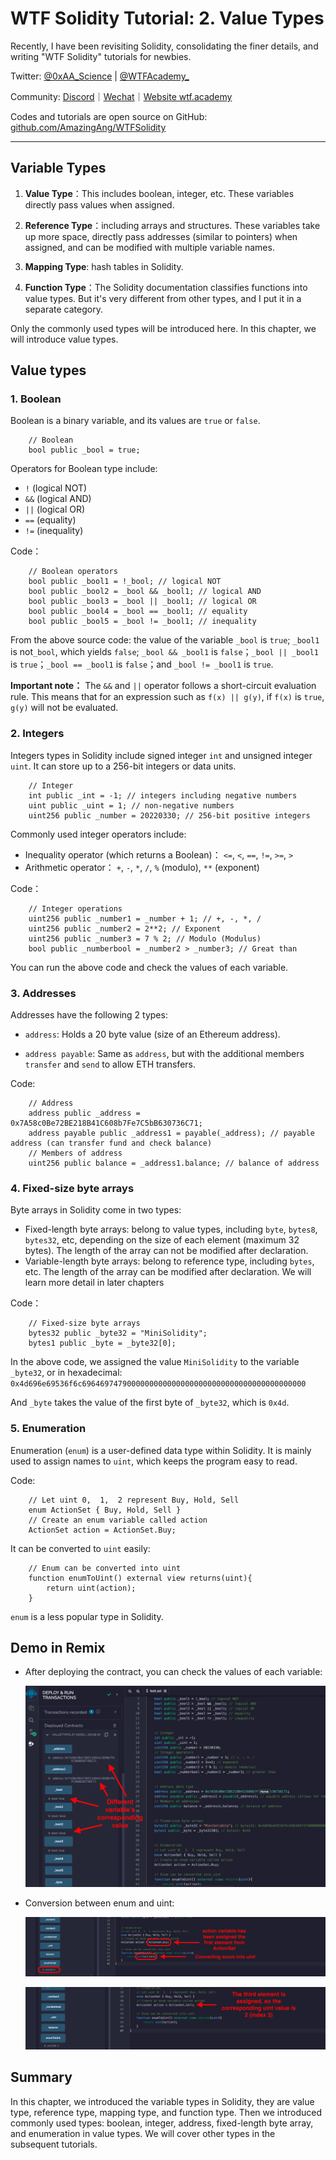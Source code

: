# WTF Solidity Tutorial: 2. Value Types

Recently, I have been revisiting Solidity, consolidating the finer details, and writing "WTF Solidity" tutorials for newbies. 

Twitter: [@0xAA_Science](https://twitter.com/0xAA_Science) | [@WTFAcademy_](https://twitter.com/WTFAcademy_)

Community: [Discord](https://discord.gg/5akcruXrsk)｜[Wechat](https://docs.google.com/forms/d/e/1FAIpQLSe4KGT8Sh6sJ7hedQRuIYirOoZK_85miz3dw7vA1-YjodgJ-A/viewform?usp=sf_link)｜[Website wtf.academy](https://wtf.academy)

Codes and tutorials are open source on GitHub: [github.com/AmazingAng/WTFSolidity](https://github.com/AmazingAng/WTFSolidity)


-----

## Variable Types

1. **Value Type**：This includes boolean, integer, etc. These variables directly pass values when assigned.

2. **Reference Type**：including arrays and structures. These variables take up more space, directly pass addresses (similar to pointers) when assigned, and can be modified with multiple variable names.

3. **Mapping Type**: hash tables in Solidity.

4. **Function Type**：The Solidity documentation classifies functions into value types. But it's very different from other types, and I put it in a separate category.

Only the commonly used types will be introduced here. In this chapter, we will introduce value types.

## Value types

### 1. Boolean

Boolean is a binary variable, and its values are `true` or `false`.

```solidity
    // Boolean
    bool public _bool = true;
```

Operators for Boolean type include:

- `!`   (logical NOT)
- `&&`  (logical AND)
- `||`  (logical OR)
- `==`  (equality)
- `!=`  (inequality)

Code：

```solidity
    // Boolean operators
    bool public _bool1 = !_bool; // logical NOT
    bool public _bool2 = _bool && _bool1; // logical AND
    bool public _bool3 = _bool || _bool1; // logical OR
    bool public _bool4 = _bool == _bool1; // equality
    bool public _bool5 = _bool != _bool1; // inequality
```

From the above source code: the value of the variable `_bool` is `true`; `_bool1` is not`_bool`, which yields `false`; `_bool && _bool1` is `false`；`_bool || _bool1` is `true`；`_bool == _bool1` is `false`；and `_bool != _bool1` is `true`.

**Important note：** The `&&` and `||` operator follows a short-circuit evaluation rule. This means that for an expression such as `f(x) || g(y)`, if `f(x)` is `true`, `g(y)` will not be evaluated.

### 2. Integers

Integers types in Solidity include signed integer `int` and unsigned integer `uint`. It can store up to a 256-bit integers or data units.

```solidity
    // Integer
    int public _int = -1; // integers including negative numbers
    uint public _uint = 1; // non-negative numbers
    uint256 public _number = 20220330; // 256-bit positive integers
```
Commonly used integer operators include:

- Inequality operator (which returns a Boolean)： `<=`,  `<`,  `==`,  `!=`,  `>=`,  `>` 
- Arithmetic operator： `+`,  `-`,  `*`,  `/`,  `%` (modulo), `**` (exponent)

Code：

```solidity
    // Integer operations
    uint256 public _number1 = _number + 1; // +, -, *, /
    uint256 public _number2 = 2**2; // Exponent
    uint256 public _number3 = 7 % 2; // Modulo (Modulus)
    bool public _numberbool = _number2 > _number3; // Great than
```

You can run the above code and check the values of each variable.

### 3. Addresses

Addresses have the following 2 types: 
- `address`: Holds a 20 byte value (size of an Ethereum address).

- `address payable`: Same as `address`, but with the additional members `transfer` and `send` to allow ETH transfers.

Code:

```solidity
    // Address
    address public _address = 0x7A58c0Be72BE218B41C608b7Fe7C5bB630736C71;
    address payable public _address1 = payable(_address); // payable address (can transfer fund and check balance)
    // Members of address
    uint256 public balance = _address1.balance; // balance of address
```

### 4. Fixed-size byte arrays

Byte arrays in Solidity come in two types:

- Fixed-length byte arrays: belong to value types, including `byte`, `bytes8`, `bytes32`, etc, depending on the size of each element (maximum 32 bytes). The length of the array can not be modified after declaration.
- Variable-length byte arrays: belong to reference type, including `bytes`, etc. The length of the array can be modified after declaration. We will learn more detail in later chapters


Code：

```solidity
    // Fixed-size byte arrays
    bytes32 public _byte32 = "MiniSolidity"; 
    bytes1 public _byte = _byte32[0]; 
```

In the above code, we assigned the value `MiniSolidity` to the variable `_byte32`, or in hexadecimal: `0x4d696e69536f6c69646974790000000000000000000000000000000000000000`

And `_byte` takes the value of the first byte of `_byte32`, which is `0x4d`.

### 5. Enumeration

Enumeration (`enum`) is a user-defined data type within Solidity. It is mainly used to assign names to `uint`, which keeps the program easy to read.

Code:

```solidity
    // Let uint 0,  1,  2 represent Buy, Hold, Sell
    enum ActionSet { Buy, Hold, Sell }
    // Create an enum variable called action
    ActionSet action = ActionSet.Buy;
```

It can be converted to `uint` easily:

```solidity
    // Enum can be converted into uint
    function enumToUint() external view returns(uint){
        return uint(action);
    }
```

`enum` is a less popular type in Solidity. 

## Demo in Remix

- After deploying the contract, you can check the values of each variable:

   ![2-1.png](./img/2-1.png)
  
- Conversion between enum and uint:

   ![2-2.png](./img/2-2.png)

   ![2-3.png](./img/2-3.png)

## Summary 

In this chapter, we introduced the variable types in Solidity, they are value type, reference type, mapping type, and function type. Then we introduced commonly used types: boolean, integer, address, fixed-length byte array, and enumeration in value types. We will cover other types in the subsequent tutorials.
